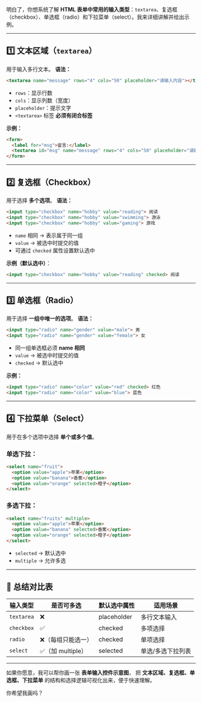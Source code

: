 明白了，你想系统了解 **HTML 表单中常用的输入类型**：`textarea`、复选框（checkbox）、单选框（radio）和下拉菜单（select）。我来详细讲解并给出示例。

---

## 1️⃣ 文本区域（`textarea`）

用于输入多行文本。
**语法：**

```html
<textarea name="message" rows="4" cols="50" placeholder="请输入内容"></textarea>
```

* `rows`：显示行数
* `cols`：显示列数（宽度）
* `placeholder`：提示文字
* `<textarea>` 标签 **必须有闭合标签**

**示例：**

```html
<form>
  <label for="msg">留言:</label>
  <textarea id="msg" name="message" rows="4" cols="50" placeholder="请输入内容"></textarea>
</form>
```

---

## 2️⃣ 复选框（Checkbox）

用于选择 **多个选项**。
**语法：**

```html
<input type="checkbox" name="hobby" value="reading"> 阅读
<input type="checkbox" name="hobby" value="swimming"> 游泳
<input type="checkbox" name="hobby" value="gaming"> 游戏
```

* `name` 相同 → 表示属于同一组
* `value` → 被选中时提交的值
* 可通过 `checked` 属性设置默认选中

**示例（默认选中）**：

```html
<input type="checkbox" name="hobby" value="reading" checked> 阅读
```

---

## 3️⃣ 单选框（Radio）

用于选择 **一组中唯一的选项**。
**语法：**

```html
<input type="radio" name="gender" value="male"> 男
<input type="radio" name="gender" value="female"> 女
```

* 同一组单选框必须 **name 相同**
* `value` → 被选中时提交的值
* `checked` → 默认选中

**示例：**

```html
<input type="radio" name="color" value="red" checked> 红色
<input type="radio" name="color" value="blue"> 蓝色
```

---

## 4️⃣ 下拉菜单（Select）

用于在多个选项中选择 **单个或多个值**。

### 单选下拉：

```html
<select name="fruit">
  <option value="apple">苹果</option>
  <option value="banana">香蕉</option>
  <option value="orange" selected>橙子</option>
</select>
```

### 多选下拉：

```html
<select name="fruits" multiple>
  <option value="apple">苹果</option>
  <option value="banana" selected>香蕉</option>
  <option value="orange" selected>橙子</option>
</select>
```

* `selected` → 默认选中
* `multiple` → 允许多选

---

## 🔹 总结对比表

| 输入类型       | 是否可多选         | 默认选中属性      | 适用场景      |
| ---------- | ------------- | ----------- | --------- |
| `textarea` | ❌             | placeholder | 多行文本输入    |
| `checkbox` | ✅             | checked     | 多项选择      |
| `radio`    | ❌（每组只能选一）     | checked     | 单项选择      |
| `select`   | ✅（加 multiple） | selected    | 单选/多选下拉列表 |

---

如果你愿意，我可以帮你画一张 **表单输入控件示意图**，
把 **文本区域、复选框、单选框、下拉菜单** 的结构和选择逻辑可视化出来，便于快速理解。

你希望我画吗？
